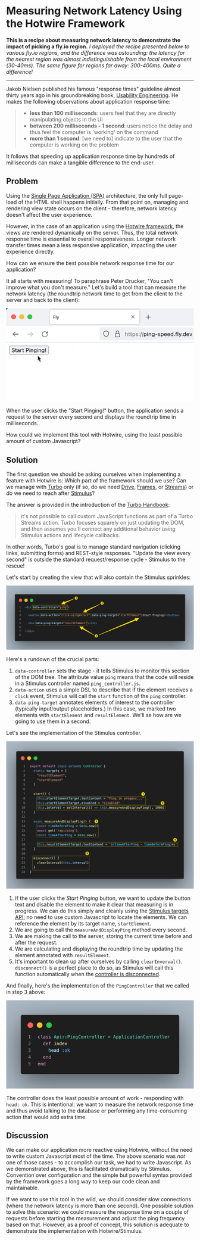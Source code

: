 # Measuring Network Latency Using the Hotwire Framework

**This is a recipe about measuring network latency to demonstrate the impact of picking a fly.io region.** _I deployed the recipe presented below to various fly.io regions, and the difference was astounding: the latency for the nearest region was almost indistinguishable from the local environment (30-40ms). The same figure for regions far away: 300-400ms. Quite a difference!_

---

Jakob Nielsen published his famous "response times" guideline almost thirty years ago in his groundbreaking book, [Usability Engineering](https://www.nngroup.com/books/usability-engineering/). He makes the following observations about application response time:

> * **less than 100 milliseconds**: users feel that they are directly manipulating objects in the UI
> * **between 200 milliseconds - 1 second**: users notice the delay and thus feel the computer is 'working' on the command
> * **more than 1 second**: [we need to] indicate to the user that the computer is working on the problem

It follows that speeding up application response time by hundreds of milliseconds can make a tangible difference to the end-user.

## Problem

Using the [Single Page Application (SPA)](https://en.wikipedia.org/wiki/Single-page_application) architecture, the only full page-load of the HTML shell happens initially. From that point on, managing and rendering view state occurs on the client - therefore, network latency doesn't affect the user experience.

However, in the case of an application using the [Hotwire framework](https://hotwired.dev/), the views are rendered dynamically on the server. Thus, the total network response time is essential to overall responsiveness. Longer network transfer times mean a less responsive application, impacting the user experience directly.

How can we ensure the best possible network response time for our application?

It all starts with measuring! To paraphrase Peter Drucker, "You can't improve what you don't measure." Let's build a tool that can measure the network latency (the roundtrip network time to get from the client to the server and back to the client):

![Self-serve ping tool demonstration](./self-serve-ping-tool-demo.gif)

When the user clicks the "Start Pinging!" button, the application sends a request to the server every second and displays the roundtrip time in milliseconds.

How could we implement this tool with Hotwire, using the least possible amount of custom Javascript?

## Solution

The first question we should be asking ourselves when implementing a feature with Hotwire is: Which part of the framework should we use? Can we manage with [Turbo](https://turbo.hotwired.dev/) only (if so, do we need [Drive](https://turbo.hotwired.dev/handbook/drive), [Frames](https://turbo.hotwired.dev/handbook/frames), or [Streams](https://turbo.hotwired.dev/handbook/streams)) or do we need to reach after [Stimulus](https://stimulus.hotwired.dev/)?

The answer is provided in the introduction of the [Turbo Handbook](https://turbo.hotwired.dev/handbook/introduction):

> it's not possible to call custom JavaScript functions as part of a Turbo Streams action.
> Turbo focuses squarely on just updating the DOM, and then assumes you'll connect any additional behavior using Stimulus actions and lifecycle callbacks.

In other words, Turbo's goal is to manage standard navigation (clicking links, submitting forms) and REST-style responses. "Update the view every second" is outside the standard request/response cycle - Stimulus to the rescue!

Let's start by creating the view that will also contain the Stimulus sprinkles:

![Rails view implementation](./rails-view-annotated.png)

Here's a rundown of the crucial parts:

1) `data-controller` sets the stage - it tells Stimulus to monitor this section of the DOM tree. The attribute value `ping` means that the code will reside in a Stimulus controller named `ping_controller.js`.
2) `data-action` uses a simple DSL to describe that if the element receives a `click` event, Stimulus will call the `start` function of the `ping` controller.
3) `data-ping-target` annotates elements of interest to the controller (typically input/output placeholders.) In this case, we marked two elements with `startElement` and `resultElement`. We'll se how are we going to use them in a second.

Let's see the implementation of the Stimulus controller.

![Stimulus controller implementation](./stimulus-controller-annotated.png)

1) If the user clicks the *Start Pinging* button, we want to update the button text and disable the element to make it clear that measuring is in progress. We can do this simply and cleanly using the [Stimulus targets API](https://stimulus.hotwired.dev/reference/targets); no need to use custom Javascript to locate the elements. We can reference the element by its target name, `startElement`.
2) We are going to call the `measureAndDisplayPing` method every second.
3) We are making the call to the server, storing the current time before and after the request.
4) We are calculating and displaying the roundtrip time by updating the element annotated with `resultElement`.
5) It's important to clean up after ourselves by calling `clearInverval()`. `disconnect()` is a perfect place to do so, as Stimulus will call this function automatically when the [controller is disconnected](https://stimulus.hotwired.dev/reference/lifecycle-callbacks#disconnection).

And finally, here's the implementation of the `PingController` that we called in step 3 above:

![API Controller Implementation](./ping-api-controller.png)

The controller does the least possible amount of work - responding with `head: ok`. This is intentional: we want to measure the network response time and thus avoid talking to the database or performing any time-consuming action that would add extra time.

## Discussion

We can make our application more reactive using Hotwire, without the need to write custom Javascript most of the time. The above scenario was _not_ one of those cases - to accomplish our task, we had to write Javascript. As we demonstrated above, this is facilitated dramatically by Stimulus. Convention over configuration and the simple but powerful syntax provided by the framework goes a long way to keep our code clean and maintainable.

If we want to use this tool in the wild, we should consider slow connections (where the network latency is more than one second). One possible solution to solve this scenario: we could measure the response time on a couple of requests before starting the measurement and adjust the ping frequency based on that. However, as a proof of concept, this solution is adequate to demonstrate the implementation with Hotwire/Stimulus.
